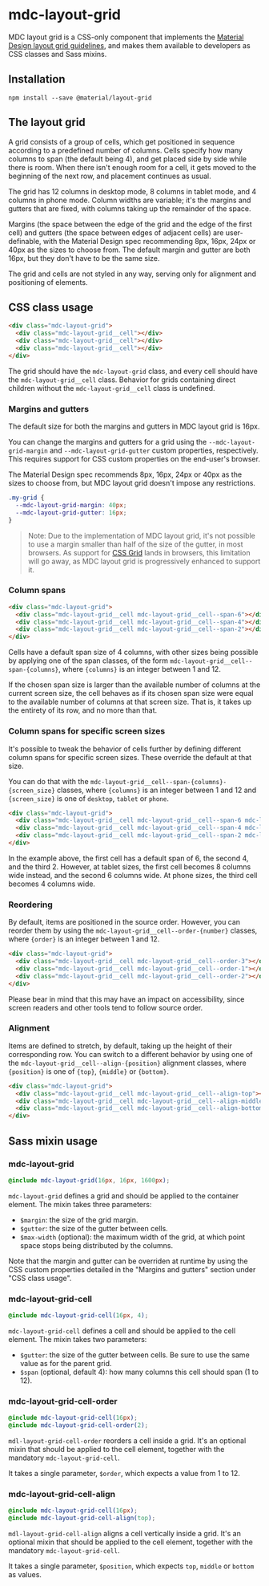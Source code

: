 # mdc-layout-grid

MDC layout grid is a CSS-only component that implements the
[Material Design layout grid guidelines](https://material.io/guidelines/layout/responsive-ui.html#responsive-ui-grid),
and makes them available to developers as CSS classes and Sass mixins.

## Installation

```
npm install --save @material/layout-grid
```

## The layout grid

A grid consists of a group of cells, which get positioned in sequence according to a predefined number of columns.
Cells specify how many columns to span (the default being 4), and get placed side by side while there is room. When
there isn't enough room for a cell, it gets moved to the beginning of the next row, and placement continues as usual.

The grid has 12 columns in desktop mode, 8 columns in tablet mode, and 4 columns in phone mode. Column widths are
variable; it's the margins and gutters that are fixed, with columns taking up the remainder of the space.

Margins (the space between the edge of the grid and the edge of the first cell) and gutters (the space between edges of
adjacent cells) are user-definable, with the Material Design spec recommending 8px, 16px, 24px or 40px as the sizes to
choose from. The default margin and gutter are both 16px, but they don't have to be the same size.

The grid and cells are not styled in any way, serving only for alignment and positioning of elements.


## CSS class usage

```html
<div class="mdc-layout-grid">
  <div class="mdc-layout-grid__cell"></div>
  <div class="mdc-layout-grid__cell"></div>
  <div class="mdc-layout-grid__cell"></div>
</div>
```

The grid should have the `mdc-layout-grid` class, and every cell should have the `mdc-layout-grid__cell` class.
Behavior for grids containing direct children without the `mdc-layout-grid__cell` class is undefined.

### Margins and gutters

The default size for both the margins and gutters in MDC layout grid is 16px.

You can change the margins and gutters for a grid using the `--mdc-layout-grid-margin` and `--mdc-layout-grid-gutter`
custom properties, respectively. This requires support for CSS custom properties on the end-user's browser.

The Material Design spec recommends 8px, 16px, 24px or 40px as the sizes to choose from, but MDC layout grid doesn't impose any restrictions.

```css
.my-grid {
  --mdc-layout-grid-margin: 40px;
  --mdc-layout-grid-gutter: 16px;
}
```

> Note: Due to the implementation of MDC layout grid, it's not possible to use a margin smaller than half of the size
of the gutter, in most browsers. As support for [CSS Grid](https://drafts.csswg.org/css-grid/) lands in browsers, this
limitation will go away, as MDC layout grid is progressively enhanced to support it.

### Column spans

```html
<div class="mdc-layout-grid">
  <div class="mdc-layout-grid__cell mdc-layout-grid__cell--span-6"></div>
  <div class="mdc-layout-grid__cell mdc-layout-grid__cell--span-4"></div>
  <div class="mdc-layout-grid__cell mdc-layout-grid__cell--span-2"></div>
</div>
```

Cells have a default span size of 4 columns, with other sizes being possible by applying one of the span classes, of the
form `mdc-layout-grid__cell--span-{columns}`, where `{columns}` is an integer between 1 and 12.

If the chosen span size is larger than the available number of columns at the current screen size, the cell behaves as
if its chosen span size were equal to the available number of columns at that screen size. That is, it takes up the
entirety of its row, and no more than that.

### Column spans for specific screen sizes

It's possible to tweak the behavior of cells further by defining different column spans for specific screen sizes.
These override the default at that size.

You can do that with the `mdc-layout-grid__cell--span-{columns}-{screen_size}` classes, where `{columns}` is an integer
between 1 and 12 and `{screen_size}` is one of `desktop`, `tablet` or `phone`.

```html
<div class="mdc-layout-grid">
  <div class="mdc-layout-grid__cell mdc-layout-grid__cell--span-6 mdc-layout-grid__cell--span-8-tablet"></div>
  <div class="mdc-layout-grid__cell mdc-layout-grid__cell--span-4 mdc-layout-grid__cell--span-6-tablet"></div>
  <div class="mdc-layout-grid__cell mdc-layout-grid__cell--span-2 mdc-layout-grid__cell--span-4-phone"></div>
</div>
```

In the example above, the first cell has a default span of 6, the second 4, and the third 2. However, at tablet sizes,
the first cell becomes 8 columns wide instead, and the second 6 columns wide. At phone sizes, the third cell becomes 4
columns wide.

### Reordering

By default, items are positioned in the source order. However, you can reorder them by using the
`mdc-layout-grid__cell--order-{number}` classes, where `{order}` is an integer between 1 and 12.

```html
<div class="mdc-layout-grid">
  <div class="mdc-layout-grid__cell mdc-layout-grid__cell--order-3"></div>
  <div class="mdc-layout-grid__cell mdc-layout-grid__cell--order-1"></div>
  <div class="mdc-layout-grid__cell mdc-layout-grid__cell--order-2"></div>
</div>
```

Please bear in mind that this may have an impact on accessibility, since screen readers and other tools tend to follow
source order.

### Alignment

Items are defined to stretch, by default, taking up the height of their corresponding row. You can switch to a different
behavior by using one of the `mdc-layout-grid__cell--align-{position}` alignment classes, where `{position}` is one of
`{top}`, `{middle}` or `{bottom}`.

```html
<div class="mdc-layout-grid">
  <div class="mdc-layout-grid__cell mdc-layout-grid__cell--align-top"></div>
  <div class="mdc-layout-grid__cell mdc-layout-grid__cell--align-middle"></div>
  <div class="mdc-layout-grid__cell mdc-layout-grid__cell--align-bottom"></div>
</div>
```


## Sass mixin usage

### mdc-layout-grid

```scss
@include mdc-layout-grid(16px, 16px, 1600px);
```

`mdc-layout-grid` defines a grid and should be applied to the container element. The mixin takes three parameters:
- `$margin`: the size of the grid margin.
- `$gutter`: the size of the gutter between cells.
- `$max-width` (optional): the maximum width of the grid, at which point space stops being distributed by the columns.

Note that the margin and gutter can be overriden at runtime by using the CSS custom properties detailed in the
"Margins and gutters" section under "CSS class usage".

### mdc-layout-grid-cell

```scss
@include mdc-layout-grid-cell(16px, 4);
```

`mdc-layout-grid-cell` defines a cell and should be applied to the cell element. The mixin takes two parameters:
- `$gutter`: the size of the gutter between cells. Be sure to use the same value as for the parent grid.
- `$span` (optional, default 4): how many columns this cell should span (1 to 12).

### mdc-layout-grid-cell-order

```scss
@include mdc-layout-grid-cell(16px);
@include mdc-layout-grid-cell-order(2);
```

`mdl-layout-grid-cell-order` reorders a cell inside a grid. It's an optional mixin that should be applied to the cell
element, together with the mandatory `mdc-layout-grid-cell`.

It takes a single parameter, `$order`, which expects a value from 1 to 12.

### mdc-layout-grid-cell-align

```scss
@include mdc-layout-grid-cell(16px);
@include mdc-layout-grid-cell-align(top);
```

`mdl-layout-grid-cell-align` aligns a cell vertically inside a grid. It's an optional mixin that should be applied to
the cell element, together with the mandatory `mdc-layout-grid-cell`.

It takes a single parameter, `$position`, which expects `top`, `middle` or `bottom` as values.
